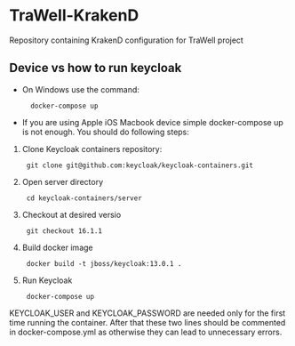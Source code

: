 
# TraWell-KrakenD

Repository containing KrakenD configuration for TraWell project

## Device vs how to run keycloak

- On Windows use the command: 
 
        docker-compose up 
- If you are using Apple iOS Macbook device simple docker-compose up is not enough. You should do following steps:

1. Clone Keycloak containers repository: 
        
        git clone git@github.com:keycloak/keycloak-containers.git
2. Open server directory 

        cd keycloak-containers/server
3. Checkout at desired versio 

        git checkout 16.1.1
4. Build docker image 

        docker build -t jboss/keycloak:13.0.1 .
5. Run Keycloak 

        docker-compose up


KEYCLOAK_USER and KEYCLOAK_PASSWORD are needed only for the first time running the container. After that these two lines should be commented in docker-compose.yml as otherwise they can lead to unnecessary errors.



